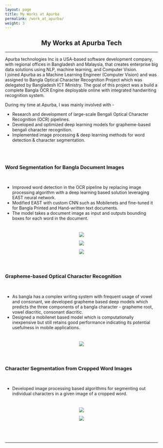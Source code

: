 ```yaml
---
layout: page
title: My Works at Apurba
permalink: /work_at_apurba/
weight: 3
---
```

<div align="center">
<h2><b>My Works</b> at Apurba Tech</h2>
</div>
<hr/>
<h7 style="text-align: justify;">Apurba technologies Inc is a USA-based software development company, with regional offices in Bangladesh and Malaysia, that creates enterprise big data solutions using NLP, machine learning, and Computer Vision.
</h7>
<br/>
<h7 style="text-align: justify;">I joined Apurba as a Machine Learning Engineer (Computer Vision) and was assigned to Bangla Optical Character Recognition Project which was delegated by Bangladesh ICT Ministry. The goal of this project was a build a complete Bangla OCR Engine deployable online with integrated handwriting recognition system.
</h7>
<br/>

During my time at Apurba, I was mainly involved with -
<br/>
<ul>
  <li>Research and development of large-scale Bengali Optical Character Recognition (OCR) pipelines.</li>
  <li>Developed and optimized deep learning models for grapheme-based bengali character recognition.</li>
  <li>Implemented image processing & deep learning methods for word detection & character segmentation.</li>
</ul>


<br/>
<br/>

<!-- <left_right>
<span><h3 align="left"><b>Publications</b></h3></span>
<span>{% include elements/button_nt.html link="https://orcid.org/0000-0001-8246-632X" text="ORCID Profile" %}</span>
</left_right>
<div class="row">
{% include research/timeline.html %}
</div>

<br/>
<br/> -->

<h3 align="left"><b>Word Segmentation for Bangla Document Images</b></h3>
<br/>

<ul>
  <li>Improved word detection in the OCR pipeline by replacing image processing algorithm with a deep learning based solution leveraging EAST neural network.</li>
  <li>Modified EAST with custom CNN such as Mobilenets and fine-tuned it for Bangla Printed and Hand-written text documents.</li>
  <li>The model takes a document image as input and outputs bounding boxes for each word in the document.</li><br/>
</ul>

<div class="row" style="justify-content:center;align-items:center;">
  <div class="column" align="center">
    <img src="https://zahid58.github.io/images/work/apurba/inputoutput.jpg" hspace="6" vspace="6">
  </div>
  <div class="column" align="center">
    <img src="https://zahid58.github.io/images/work/apurba/east.jpg" hspace="6" vspace="6">
  </div>
    <div class="column" align="center">
    <img src="https://zahid58.github.io/images/work/apurba/output.jpg" hspace="6" vspace="6">
  </div>
</div>

<br/>
<br/>

<h3 align="left"><b>Grapheme-based Optical Character Recognition</b></h3>
<br/>

<ul>
  <li>As bangla has a complex writing system with frequent usage of vowel and consonant, we developed grapheme based deep models which predicts the three components of a bangla character - grapheme root, vowel diacritic, consonant diacritic.</li>
  <li>Designed a mobilenet based model which is computationally inexpensive but still retains good performance indicating its potential usefulness in mobile applications.</li>
  <br/>
</ul>

<div class="row" style="justify-content:center;align-items:center;">
  <div class="column" align="center">
    <img src="https://zahid58.github.io/images/work/apurba/grapheme.jpg" hspace="6" vspace="6">
  </div>
</div>

<br/>
<br/>

<h3 align="left"><b>Character Segmentation from Cropped Word Images</b></h3>
<br/>

<ul>
  <li>Developed image processing based algorithms for segmenting out individual characters in a given image of a cropped word.</li>
  <br/>
</ul>

<div class="row" style="justify-content:center;align-items:center;">
  <div class="column" align="center">
    <img src="https://zahid58.github.io/images/work/apurba/charseg2.jpg" hspace="6" vspace="6">
  </div>
    <div class="column" align="center">
    <img src="https://zahid58.github.io/images/work/apurba/charseg.jpg" hspace="6" vspace="6">
  </div>
</div>

<br/>
<br/>

<br/>
<hr/>